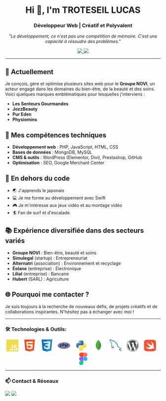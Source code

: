

<h1 align="center">Hi 👋, I'm TROTESEIL LUCAS</h1>
<h3 align="center">Développeur Web | Créatif et Polyvalent</h3>

<p align="center">
  <em>"Le développement, ce n'est pas une compétition de mémoire. C'est une capacité à résoudre des problèmes."</em>
</p>


<div align="center">
  <a href="https://beacons.ai/Lucas-tsl">
    <img height="180em" src="https://github-readme-stats.vercel.app/api?username=Lucas-tsl&show_icons=true&theme=white&include_all_commits=true&count_private=true"/>
    <img height="180em" src="https://github-readme-stats.vercel.app/api/top-langs/?username=Lucas-tsl&layout=compact&langs_count=8&theme=white"/>
  </a>
</div>


---

## 🎯 Actuellement
Je conçois, gère et optimise plusieurs sites web pour le **Groupe NOVI**, un acteur engagé dans les domaines du bien-être, de la beauté et des soins. Voici quelques marques emblématiques pour lesquelles j'interviens :

- **Les Senteurs Gourmandes**
- **JozzBeauty**
- **Pur Eden**
- **Physiomins**

## 🔧 Mes compétences techniques
- **Développement web** : PHP, JavaScript, HTML, CSS
- **Bases de données** : MongoDB, MySQL
- **CMS & outils** : WordPress (Elementor, Divi), Prestashop, GitHub
- **Optimisation** : SEO, Google Merchant Center

## 🌟 En dehors du code
- 🌏 J'apprends le japonais
- 💻 Je me forme au développement avec Swift
- 🎮 Je m'intéresse aux jeux vidéo et au montage vidéo
- 🏄 Fan de surf et d'escalade

## 📚 Expérience diversifiée dans des secteurs variés
- **Groupe NOVI** : Bien-être, beauté et soins
- **Simulegal** (startup) : Entrepreneuriat
- **Alternatri** (association) : Environnement et recyclage
- **Éolane** (entreprise) : Électronique
- **Lilial** (entreprise) : Bancaire
- **Hubert** (SARL) : Agriculture

## 🌐 Pourquoi me contacter ?
Je suis toujours à la recherche de nouveaux défis, de projets créatifs et de collaborations inspirantes. N'hésitez pas à échanger avec moi !

---

<h3 align="left">🛠️ Technologies & Outils:</h3>
<p align="center">
  <img alt="JavaScript" height="40" width="40" src="https://raw.githubusercontent.com/devicons/devicon/master/icons/javascript/javascript-plain.svg">
  &nbsp;&nbsp;
  <img alt="HTML5" height="40" width="40" src="https://raw.githubusercontent.com/devicons/devicon/master/icons/html5/html5-original.svg">
  &nbsp;&nbsp;
  <img alt="CSS3" height="40" width="40" src="https://raw.githubusercontent.com/devicons/devicon/master/icons/css3/css3-original.svg">
  &nbsp;&nbsp;
  <img alt="PHP" height="40" width="40" src="https://raw.githubusercontent.com/devicons/devicon/master/icons/php/php-original.svg">
  &nbsp;&nbsp;
  <img alt="Python" height="40" width="40" src="https://raw.githubusercontent.com/devicons/devicon/master/icons/python/python-original.svg">
  &nbsp;&nbsp;
  <img alt="MongoDB" height="40" width="40" src="https://raw.githubusercontent.com/devicons/devicon/master/icons/mongodb/mongodb-original.svg">
  &nbsp;&nbsp;
  <img alt="MySQL" height="40" width="40" src="https://raw.githubusercontent.com/devicons/devicon/master/icons/mysql/mysql-original.svg">
  &nbsp;&nbsp;
  <img alt="WordPress" height="40" width="40" src="https://raw.githubusercontent.com/devicons/devicon/master/icons/wordpress/wordpress-plain.svg">
  &nbsp;&nbsp;
  <img alt="Swift" height="40" width="40" src="https://raw.githubusercontent.com/devicons/devicon/master/icons/swift/swift-original.svg">
  &nbsp;&nbsp;
  <img alt="Figma" height="40" width="40" src="https://raw.githubusercontent.com/devicons/devicon/master/icons/figma/figma-original.svg">
</p>

---

### 📫 Contact & Réseaux
<p align="left">
  <a href="mailto:troteseil.lucas@gmail.com"><img src="https://img.shields.io/badge/Email-troteseil.lucas@gmail.com-blue?style=flat-square" /></a>
  <a href="https://linkedin.com/in/lucas-tsl"><img src="https://img.shields.io/badge/LinkedIn-Lucas--tsl-blue?style=flat-square" /></a>
</p>

